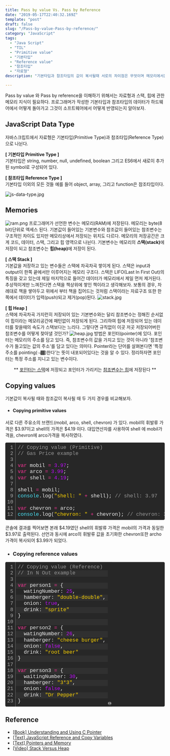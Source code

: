 ```yaml
---
title: Pass by value Vs. Pass by Reference
date: "2019-05-17T22:40:32.169Z"
template: "post"
draft: false
slug: "/Pass-by-value-Pass-by-reference/"
category: "JavaScript"
tags:
  - "Java Script"
  - "TIL"
  - "Primitive value"
  - "기본타입"
  - "Reference value"
  - "참조타입"
  - "자료형"
description: "기본타입과 참조타입의 값이 복사될때 서로의 차이점은 무엇이며 메모리에서는 어떠한 현상이 일어날까?"

---
```

Pass by value 와 Pass by reference을 이해하기 위해서는 자료형과 스택, 힙에 관한 메모리 지식이 필요하다. 프로그래머가 작성한 기본타입과 참조타입의 데이터가 하드웨어에서 어떻게 돌아가고 그것이 소프트웨어에서 어떻게 반영되는지 알아보자.

## JavaScript Data Type
자바스크립트에서 자료형은 기본타입(Primitive Type)과 참조타입(Reference Type)으로 나뉜다.

<b>[ 기본타입 Primitive Type ]</b>
<br>기본타입은 string, number, null, undefined, boolean 그리고 ES6에서 새로이 추가된 symbol로 구성되어 있다.

<b>[ 참조타입 Reference Type ]</b>
<br>기본타입 이외의 모든 것들 예를 들어 object, array, 그리고 function은 참조타입이다. 

![js-data-type.jpg](/media/js-data-type.png)
<br>

## Memories
![ram.png](/media/ram.png)
프로그래머가 선언한 변수는 메모리(RAM)에 저장된다. 메모리는 byte(8 bit)단위로 엑세스 된다. 기본값이 들어있는 기본변수와 참조값이 들어있는 참조변수는 구조적인 차이도 있지만 메모리상에서 저장되는 위치도 다르다. 메모리의 저장공간은 크게 코드, 데이터, 스택, 그리고 힙 영역으로 나뉜다. 
기본변수는 메모리의 <b>스택(stack)</b>에 저장이 되고 참조변수는 <b>힙(heap)</b>에 저장이 된다.<br>

<b>[ 스택 Stack ]</b><br>
기본값을 저장하고 있는 변수들은 스택에 차곡차곡 쌓이게 된다. 스택은 input과 output이 한쪽 끝에서만 이루어지는 메모리 구조다. 스택은 LIFO(Last In First Out)의 특징을 갖고 있는데 제일 마지막으로 들어간 데이터가 메모리에서 제일 먼저 제거된다. 추상적이게만 느껴진다면 스택을 책상위에 쌓인 책이라고 생각해보자. 보통의 경우, 차례대로 책을 쌓아두고 위에서 부터 책을 집어드는 것처럼 스택이라는 자료구조 또한 한쪽에서 데이터가 입력(push)되고 제거(pop)된다.
![stack.jpg](/media/stack.jpg)

<b>[ 힙 Heap ]</b><br>
스택에 차곡차곡 가지런히 저장되어 있는 기본변수와는 달리 참조변수는 정해진 순서없이 힙이라는 메모리공간에 패턴없이 저장되게 된다. 그리하여 힙에 저장되어 있는 데이터를 찾을때의 속도가 스택보다는 느리다. 그렇다면 규칙없이 이곳 저곳 저장되어버린 참조변수를 어떻게 찾아낼 것인가?
![heap.jpg](/media/heap.png)
방법은 포인터(pointer)에 있다. 포인터는 메모리의 주소를 담고 있다. 즉, 참조변수의 값을 가지고 있는 것이 아니라 '참조변수가 들고있는 값의 주소'를 담고 있다는 의미다. Pointer라는 단어를 살펴본다면 '특정 주소를 pointing(👈🏾)한다'는 뜻이 내포되어있다는 것을 알 수 있다. 정리하자면 포인터는 특정 주소를 지니고 있는 변수이다.
<center> ** <u>포인터는 스택</u>에 저장되고 포인터가 가리키는 <u>참조변수는 힙</u>에 저장된다 ** </center>


## Copying values
기본값이 복사될 때와 참조값이 복사될 때 두 가지 경우를 비교해보자. 

- #### Copying primitive values
서로 다른 주유소의 브랜드(mobil, arco, shell, chevron) 가 있다. mobil의 휘발류 가격은 \$3.97이고 shell의 가격은 \$4.19 이다. 대입연산자를 사용하여 shell 에 mobil가격을, chevron에 arco가격을 복사하였다.

<div class="colorscripter-code" style="color:#f0f0f0; font-family:Consolas, 'Liberation Mono', Menlo, Courier, monospace !important; position:relative !important; overflow:auto"><table class="colorscripter-code-table" style="margin:0; padding:0; border:none; background-color:#272727; border-radius:4px;" cellspacing="0" cellpadding="0"><tr><td style="padding:6px; border-right:2px solid #4f4f4f"><div style="margin:0; padding:0; word-break:normal; text-align:right; color:#aaa; font-family:Consolas, 'Liberation Mono', Menlo, Courier, monospace !important; line-height:120%"><div style="line-height:120%">1</div><div style="line-height:120%">2</div><div style="line-height:120%">3</div><div style="line-height:120%">4</div><div style="line-height:120%">5</div><div style="line-height:120%">6</div><div style="line-height:120%">7</div><div style="line-height:120%">8</div><div style="line-height:120%">9</div><div style="line-height:120%">10</div><div style="line-height:120%">11</div><div style="line-height:120%">12</div></div></td><td style="padding:6px 0"><div style="margin:0; padding:0; color:#f0f0f0; font-family:Consolas, 'Liberation Mono', Menlo, Courier, monospace !important; line-height:120%"><div style="padding:0 6px; white-space:pre; line-height:120%"><font color="#999999">//&nbsp;Copying&nbsp;value&nbsp;(Primitive)</font></div><div style="padding:0 6px; white-space:pre; line-height:120%"><font color="#999999">//&nbsp;Gas&nbsp;Price&nbsp;example</font></div><div style="padding:0 6px; white-space:pre; line-height:120%">&nbsp;</div><div style="padding:0 6px; white-space:pre; line-height:120%"><font color="#ff3399">var</font>&nbsp;mobil&nbsp;<font color="#0086b3"></font><font color="#ff3399">=</font>&nbsp;<font color="#c10aff">3.</font><font color="#c10aff">97</font>;</div><div style="padding:0 6px; white-space:pre; line-height:120%"><font color="#ff3399">var</font>&nbsp;arco&nbsp;<font color="#0086b3"></font><font color="#ff3399">=</font>&nbsp;<font color="#c10aff">3.</font><font color="#c10aff">99</font>;</div><div style="padding:0 6px; white-space:pre; line-height:120%"><font color="#ff3399">var</font>&nbsp;shell&nbsp;<font color="#0086b3"></font><font color="#ff3399">=</font>&nbsp;<font color="#c10aff">4.</font><font color="#c10aff">19</font>;</div><div style="padding:0 6px; white-space:pre; line-height:120%">&nbsp;</div><div style="padding:0 6px; white-space:pre; line-height:120%">shell&nbsp;<font color="#0086b3"></font><font color="#ff3399">=</font>&nbsp;mobil;</div><div style="padding:0 6px; white-space:pre; line-height:120%"><font color="#4be6fa">console</font>.log(<font color="#ffd500">"shell:&nbsp;"</font>&nbsp;<font color="#0086b3"></font><font color="#ff3399">+</font>&nbsp;shell);&nbsp;<font color="#999999">//&nbsp;shell:&nbsp;3.97</font></div><div style="padding:0 6px; white-space:pre; line-height:120%">&nbsp;</div><div style="padding:0 6px; white-space:pre; line-height:120%"><font color="#ff3399">var</font>&nbsp;chevron&nbsp;<font color="#0086b3"></font><font color="#ff3399">=</font>&nbsp;arco;</div><div style="padding:0 6px; white-space:pre; line-height:120%"><font color="#4be6fa">console</font>.log(<font color="#ffd500">"chevron:&nbsp;"</font>&nbsp;<font color="#0086b3"></font><font color="#ff3399">+</font>&nbsp;chevron);&nbsp;<font color="#999999">//&nbsp;chevron:&nbsp;3.99</font></div></div></td><td style="vertical-align:bottom; padding:0 2px 4px 0"><a href="http://colorscripter.com/info#e" target="_blank" style="text-decoration:none; color:white"><span style="font-size:9px; word-break:normal; background-color:#4f4f4f; color:white; border-radius:10px; padding:1px">cs</span></a></td></tr></table></div>

콘솔에 결과를 찍어보면 본래 \$4.19였던 shell의 휘발류 가격은 mobil의 가격과 동일한 \$3.97로 출력된다. 선언과 동시에 arco의 휘발류 값을 초기화한 chevron또한 archo가격이 복사되어 \$3.99가 되었다.

- ### Copying reference values


<div class="colorscripter-code" style="color:#f0f0f0; font-family:Consolas, 'Liberation Mono', Menlo, Courier, monospace !important; position:relative !important; overflow:auto"><table class="colorscripter-code-table" style="margin:0; padding:0; border:none; background-color:#272727; border-radius:4px;" cellspacing="0" cellpadding="0"><tr><td style="padding:6px; border-right:2px solid #4f4f4f"><div style="margin:0; padding:0; word-break:normal; text-align:right; color:#aaa; font-family:Consolas, 'Liberation Mono', Menlo, Courier, monospace !important; line-height:120%"><div style="line-height:120%">1</div><div style="line-height:120%">2</div><div style="line-height:120%">3</div><div style="line-height:120%">4</div><div style="line-height:120%">5</div><div style="line-height:120%">6</div><div style="line-height:120%">7</div><div style="line-height:120%">8</div><div style="line-height:120%">9</div><div style="line-height:120%">10</div><div style="line-height:120%">11</div><div style="line-height:120%">12</div><div style="line-height:120%">13</div><div style="line-height:120%">14</div><div style="line-height:120%">15</div><div style="line-height:120%">16</div><div style="line-height:120%">17</div><div style="line-height:120%">18</div><div style="line-height:120%">19</div><div style="line-height:120%">20</div><div style="line-height:120%">21</div><div style="line-height:120%">22</div><div style="line-height:120%">23</div></div></td><td style="padding:6px 0"><div style="margin:0; padding:0; color:#f0f0f0; font-family:Consolas, 'Liberation Mono', Menlo, Courier, monospace !important; line-height:120%"><div style="padding:0 6px; white-space:pre; line-height:120%"><font color="#999999">//&nbsp;Copying&nbsp;value&nbsp;(Reference)</font></div><div style="background-color:#303030; padding:0 6px; white-space:pre; line-height:120%"><font color="#999999">//&nbsp;In&nbsp;N&nbsp;Out&nbsp;example</font></div><div style="padding:0 6px; white-space:pre; line-height:120%">&nbsp;</div><div style="background-color:#303030; padding:0 6px; white-space:pre; line-height:120%"><font color="#ff3399">var</font>&nbsp;person1&nbsp;<font color="#0086b3"></font><font color="#ff3399">=</font>&nbsp;{</div><div style="padding:0 6px; white-space:pre; line-height:120%">&nbsp;&nbsp;watingNumber:&nbsp;<font color="#c10aff">25</font>,</div><div style="background-color:#303030; padding:0 6px; white-space:pre; line-height:120%">&nbsp;&nbsp;hamberger:&nbsp;<font color="#ffd500">"double-double"</font>,</div><div style="padding:0 6px; white-space:pre; line-height:120%">&nbsp;&nbsp;onion:&nbsp;<font color="#c10aff">true</font>,</div><div style="background-color:#303030; padding:0 6px; white-space:pre; line-height:120%">&nbsp;&nbsp;drink:&nbsp;<font color="#ffd500">"sprite"</font></div><div style="padding:0 6px; white-space:pre; line-height:120%">}</div><div style="background-color:#303030; padding:0 6px; white-space:pre; line-height:120%">&nbsp;</div><div style="padding:0 6px; white-space:pre; line-height:120%"><font color="#ff3399">var</font>&nbsp;person2&nbsp;<font color="#0086b3"></font><font color="#ff3399">=</font>&nbsp;{</div><div style="background-color:#303030; padding:0 6px; white-space:pre; line-height:120%">&nbsp;&nbsp;watingNumber:&nbsp;<font color="#c10aff">26</font>,</div><div style="padding:0 6px; white-space:pre; line-height:120%">&nbsp;&nbsp;hamberger:&nbsp;<font color="#ffd500">"cheese&nbsp;burger"</font>,</div><div style="background-color:#303030; padding:0 6px; white-space:pre; line-height:120%">&nbsp;&nbsp;onion:&nbsp;<font color="#c10aff">false</font>,</div><div style="padding:0 6px; white-space:pre; line-height:120%">&nbsp;&nbsp;drink:&nbsp;<font color="#ffd500">"root&nbsp;beer"</font></div><div style="background-color:#303030; padding:0 6px; white-space:pre; line-height:120%">}</div><div style="padding:0 6px; white-space:pre; line-height:120%">&nbsp;</div><div style="background-color:#303030; padding:0 6px; white-space:pre; line-height:120%"><font color="#ff3399">var</font>&nbsp;person3&nbsp;<font color="#0086b3"></font><font color="#ff3399">=</font>&nbsp;{</div><div style="padding:0 6px; white-space:pre; line-height:120%">&nbsp;&nbsp;waitingNumber:&nbsp;<font color="#c10aff">30</font>,</div><div style="background-color:#303030; padding:0 6px; white-space:pre; line-height:120%">&nbsp;&nbsp;hamberger:&nbsp;<font color="#ffd500">"3*3"</font>,</div><div style="padding:0 6px; white-space:pre; line-height:120%">&nbsp;&nbsp;onion:&nbsp;<font color="#c10aff">false</font>,</div><div style="background-color:#303030; padding:0 6px; white-space:pre; line-height:120%">&nbsp;&nbsp;drink:&nbsp;<font color="#ffd500">"Dr&nbsp;Pepper"</font></div><div style="padding:0 6px; white-space:pre; line-height:120%">}</div></div></td><td style="vertical-align:bottom; padding:0 2px 4px 0"><a href="http://colorscripter.com/info#e" target="_blank" style="text-decoration:none; color:white"><span style="font-size:9px; word-break:normal; background-color:#4f4f4f; color:white; border-radius:10px; padding:1px">cs</span></a></td></tr></table></div>


## Reference
- <a href="https://www.amazon.com/Understanding-Using-Pointers-Techniques-Management/dp/1449344186/ref=sr_1_1?crid=J4ASWRR1M98U&keywords=understanding+and+using+c+pointers&qid=1558195869&s=gateway&sprefix=understanding+and+using+c+po%2Caps%2C348&sr=8-1"  target="_blank">[Book] Understanding and Using C Pointer</a>
- <a href="https://hackernoon.com/javascript-reference-and-copy-variables-b0103074fdf0" target="_blank">[Text] JavaScript Reference and Copy Variables</a>
- <a href=http://cslibrary.stanford.edu/102/PointersAndMemory.pdf target="_blank">[Text] Pointers and Memory</a>
- <a href="https://www.youtube.com/watch?v=IX3fDYz0WyM" target="_blank">[Video] Stack Versus Heap</a>

